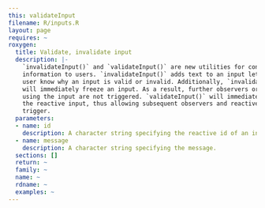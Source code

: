 ```yaml
---
this: validateInput
filename: R/inputs.R
layout: page
requires: ~
roxygen:
  title: Validate, invalidate input
  description: |-
    `invalidateInput()` and `validateInput()` are new utilities for conveying
    information to users. `invalidateInput()` adds text to an input letting a
    user know why an input is valid or invalid. Additionally, `invalidateInput()`
    will immediately freeze an input. As a result, further observers or reactives
    using the input are not triggered. `validateInput()` will immediately thaw
    the reactive input, thus allowing subsequent observers and reactives to
    trigger.
  parameters:
  - name: id
    description: A character string specifying the reactive id of an input.
  - name: message
    description: A character string specifying the message.
  sections: []
  return: ~
  family: ~
  name: ~
  rdname: ~
  examples: ~
---
```

